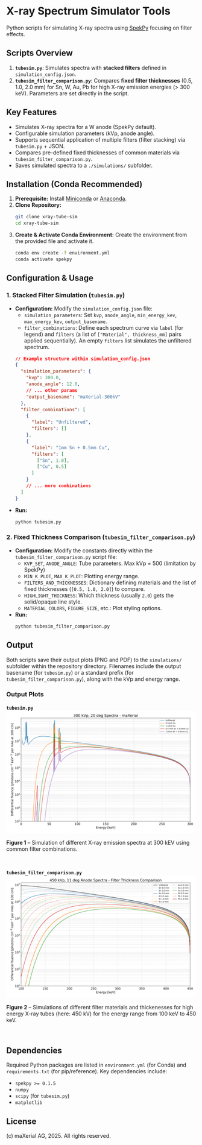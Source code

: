 # X-ray Spectrum Simulator Tools

Python scripts for simulating X-ray spectra using [SpekPy](https://bitbucket.org/spekpy/spekpy_release/wiki/Home) focusing on filter effects.



## Scripts Overview

1.  **`tubesim.py`**: Simulates spectra with **stacked filters** defined in `simulation_config.json`.
2.  **`tubesim_filter_comparison.py`**: Compares **fixed filter thicknesses** (0.5, 1.0, 2.0 mm) for Sn, W, Au, Pb for high X-ray emission energies (> 300 keV). Parameters are set directly in the script. 

## Key Features

* Simulates X-ray spectra for a W anode (SpekPy default).
* Configurable simulation parameters (kVp, anode angle).
* Supports sequential application of multiple filters (filter stacking) via `tubesim.py` + JSON.
* Compares pre-defined fixed thicknesses of common materials via `tubesim_filter_comparison.py`.
* Saves simulated spectra to a `./simulations/` subfolder.

## Installation (Conda Recommended)

1.  **Prerequisite:** Install [Miniconda](https://docs.conda.io/en/latest/miniconda.html) or [Anaconda](https://www.anaconda.com/products/distribution).
2.  **Clone Repository:**
    ```bash
    git clone xray-tube-sim
    cd xray-tube-sim
    ```
3.  **Create & Activate Conda Environment:** Create the environment from the provided file and activate it.
    ```bash
    conda env create -f environment.yml
    conda activate spekpy
    ```

## Configuration & Usage

### 1. Stacked Filter Simulation (`tubesim.py`)

* **Configuration:** Modify the `simulation_config.json` file:
    * `simulation_parameters`: Set `kvp`, `anode_angle`, `min_energy_kev`, `max_energy_kev`, `output_basename`.
    * `filter_combinations`: Define each spectrum curve via `label` (for legend) and `filters` (a list of `["Material", thickness_mm]` pairs applied sequentially). An empty `filters` list simulates the unfiltered spectrum.
    ```json
    // Example structure within simulation_config.json
    {
      "simulation_parameters": {
        "kvp": 300.0,
        "anode_angle": 12.0,
        // ... other params
        "output_basename": "maXerial-300kV"
      },
      "filter_combinations": [
        { 
          "label": "Unfiltered", 
          "filters": [] 
        },
        { 
          "label": "1mm Sn + 0.5mm Cu", 
          "filters": [
            ["Sn", 1.0], 
            ["Cu", 0.5]
          ] 
        }
        // ... more combinations
      ]
    }
    ```
* **Run:**
    ```bash
    python tubesim.py
    ```

### 2. Fixed Thickness Comparison (`tubesim_filter_comparison.py`)

* **Configuration:** Modify the constants directly within the `tubesim_filter_comparison.py` script file:
    * `KVP_SET`, `ANODE_ANGLE`: Tube parameters. Max kVp = 500 (limitation by SpekPy)
    * `MIN_K_PLOT`, `MAX_K_PLOT`: Plotting energy range.
    * `FILTERS_AND_THICKNESSES`: Dictionary defining materials and the list of fixed thicknesses (`[0.5, 1.0, 2.0]`) to compare.
    * `HIGHLIGHT_THICKNESS`: Which thickness (usually `2.0`) gets the solid/opaque line style.
    * `MATERIAL_COLORS`, `FIGURE_SIZE`, etc.: Plot styling options.
* **Run:**
    ```bash
    python tubesim_filter_comparison.py
    ```

## Output

Both scripts save their output plots (PNG and PDF) to the `simulations/` subfolder within the repository directory. Filenames include the output basename (for `tubesim.py`) or a standard prefix (for `tubesim_filter_comparison.py`), along with the kVp and energy range.

### Output Plots


**`tubesim.py`**
![Filter stackings for 300 kV tube](simulations/maXerial_300kv_0-300keV.png)

**Figure 1** &ndash; Simulation of different X-ray emission spectra at 300 kEV using common filter combinations. 

<br/>

**`tubesim_filter_comparison.py`**
![Variation of filters and thicknesses for high energies](simulations/filtered_spectra_comparison_450kv_100-450keV.png)

**Figure 2** &ndash; Simulations of different filter materials and thickenesses for high energy X-ray tubes (here: 450 kV) for the energy range from 100 keV to 450 keV.

<br/>

## Dependencies

Required Python packages are listed in `environment.yml` (for Conda) and `requirements.txt` (for pip/reference). Key dependencies include:

* `spekpy >= 0.1.5`
* `numpy`
* `scipy` (for `tubesim.py`)
* `matplotlib`

## License

(c) maXerial AG, 2025. All rights reserved.
